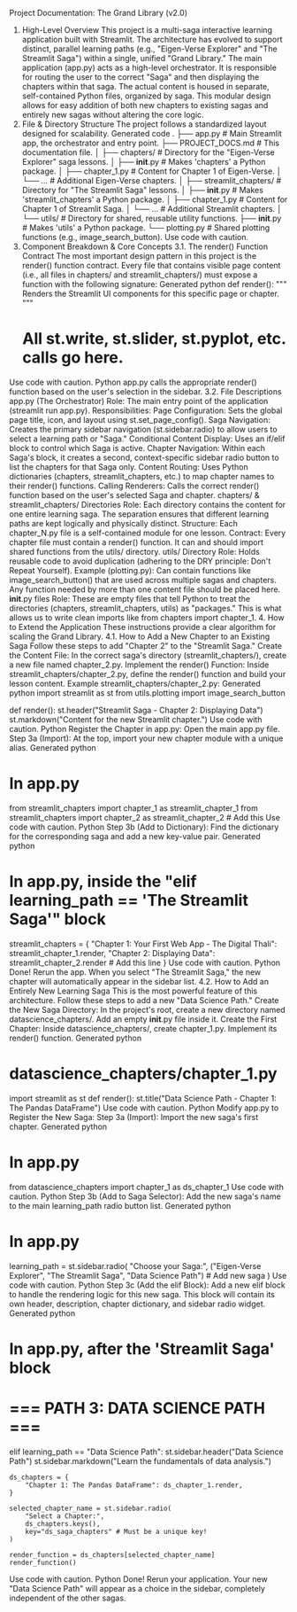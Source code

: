 Project Documentation: The Grand Library (v2.0)
1. High-Level Overview
This project is a multi-saga interactive learning application built with Streamlit. The architecture has evolved to support distinct, parallel learning paths (e.g., "Eigen-Verse Explorer" and "The Streamlit Saga") within a single, unified "Grand Library."
The main application (app.py) acts as a high-level orchestrator. It is responsible for routing the user to the correct "Saga" and then displaying the chapters within that saga. The actual content is housed in separate, self-contained Python files, organized by saga. This modular design allows for easy addition of both new chapters to existing sagas and entirely new sagas without altering the core logic.
2. File & Directory Structure
The project follows a standardized layout designed for scalability.
Generated code
.
├── app.py                         # Main Streamlit app, the orchestrator and entry point.
├── PROJECT_DOCS.md                # This documentation file.
│
├── chapters/                      # Directory for the "Eigen-Verse Explorer" saga lessons.
│   ├── __init__.py                # Makes 'chapters' a Python package.
│   ├── chapter_1.py               # Content for Chapter 1 of Eigen-Verse.
│   └── ...                        # Additional Eigen-Verse chapters.
│
├── streamlit_chapters/            # Directory for "The Streamlit Saga" lessons.
│   ├── __init__.py                # Makes 'streamlit_chapters' a Python package.
│   ├── chapter_1.py               # Content for Chapter 1 of Streamlit Saga.
│   └── ...                        # Additional Streamlit chapters.
│
└── utils/                         # Directory for shared, reusable utility functions.
    ├── __init__.py                # Makes 'utils' a Python package.
    └── plotting.py                # Shared plotting functions (e.g., image_search_button).
Use code with caution.
3. Component Breakdown & Core Concepts
3.1. The render() Function Contract
The most important design pattern in this project is the render() function contract. Every file that contains visible page content (i.e., all files in chapters/ and streamlit_chapters/) must expose a function with the following signature:
Generated python
def render():
    """
    Renders the Streamlit UI components for this specific page or chapter.
    """
    # All st.write, st.slider, st.pyplot, etc. calls go here.
Use code with caution.
Python
app.py calls the appropriate render() function based on the user's selection in the sidebar.
3.2. File Descriptions
app.py (The Orchestrator)
Role: The main entry point of the application (streamlit run app.py).
Responsibilities:
Page Configuration: Sets the global page title, icon, and layout using st.set_page_config().
Saga Navigation: Creates the primary sidebar navigation (st.sidebar.radio) to allow users to select a learning path or "Saga."
Conditional Content Display: Uses an if/elif block to control which Saga is active.
Chapter Navigation: Within each Saga's block, it creates a second, context-specific sidebar radio button to list the chapters for that Saga only.
Content Routing: Uses Python dictionaries (chapters, streamlit_chapters, etc.) to map chapter names to their render() functions.
Calling Renderers: Calls the correct render() function based on the user's selected Saga and chapter.
chapters/ & streamlit_chapters/ Directories
Role: Each directory contains the content for one entire learning saga. The separation ensures that different learning paths are kept logically and physically distinct.
Structure: Each chapter_N.py file is a self-contained module for one lesson.
Contract: Every chapter file must contain a render() function. It can and should import shared functions from the utils/ directory.
utils/ Directory
Role: Holds reusable code to avoid duplication (adhering to the DRY principle: Don't Repeat Yourself).
Example (plotting.py): Can contain functions like image_search_button() that are used across multiple sagas and chapters. Any function needed by more than one content file should be placed here.
__init__.py files
Role: These are empty files that tell Python to treat the directories (chapters, streamlit_chapters, utils) as "packages." This is what allows us to write clean imports like from chapters import chapter_1.
4. How to Extend the Application
These instructions provide a clear algorithm for scaling the Grand Library.
4.1. How to Add a New Chapter to an Existing Saga
Follow these steps to add "Chapter 2" to the "Streamlit Saga."
Create the Content File:
In the correct saga's directory (streamlit_chapters/), create a new file named chapter_2.py.
Implement the render() Function:
Inside streamlit_chapters/chapter_2.py, define the render() function and build your lesson content.
Example streamlit_chapters/chapter_2.py:
Generated python
import streamlit as st
from utils.plotting import image_search_button

def render():
    st.header("Streamlit Saga - Chapter 2: Displaying Data")
    st.markdown("Content for the new Streamlit chapter.")
Use code with caution.
Python
Register the Chapter in app.py:
Open the main app.py file.
Step 3a (Import): At the top, import your new chapter module with a unique alias.
Generated python
# In app.py
from streamlit_chapters import chapter_1 as streamlit_chapter_1
from streamlit_chapters import chapter_2 as streamlit_chapter_2 # Add this
Use code with caution.
Python
Step 3b (Add to Dictionary): Find the dictionary for the corresponding saga and add a new key-value pair.
Generated python
# In app.py, inside the "elif learning_path == 'The Streamlit Saga'" block
streamlit_chapters = {
    "Chapter 1: Your First Web App - The Digital Thali": streamlit_chapter_1.render,
    "Chapter 2: Displaying Data": streamlit_chapter_2.render  # Add this line
}
Use code with caution.
Python
Done! Rerun the app. When you select "The Streamlit Saga," the new chapter will automatically appear in the sidebar list.
4.2. How to Add an Entirely New Learning Saga
This is the most powerful feature of this architecture. Follow these steps to add a new "Data Science Path."
Create the New Saga Directory:
In the project's root, create a new directory named datascience_chapters/.
Add an empty __init__.py file inside it.
Create the First Chapter:
Inside datascience_chapters/, create chapter_1.py.
Implement its render() function.
Generated python
# datascience_chapters/chapter_1.py
import streamlit as st
def render():
    st.title("Data Science Path - Chapter 1: The Pandas DataFrame")
Use code with caution.
Python
Modify app.py to Register the New Saga:
Step 3a (Import): Import the new saga's first chapter.
Generated python
# In app.py
from datascience_chapters import chapter_1 as ds_chapter_1
Use code with caution.
Python
Step 3b (Add to Saga Selector): Add the new saga's name to the main learning_path radio button list.
Generated python
# In app.py
learning_path = st.sidebar.radio(
    "Choose your Saga:",
    ("Eigen-Verse Explorer", "The Streamlit Saga", "Data Science Path") # Add new saga
)
Use code with caution.
Python
Step 3c (Add the elif Block): Add a new elif block to handle the rendering logic for this new saga. This block will contain its own header, description, chapter dictionary, and sidebar radio widget.
Generated python
# In app.py, after the 'Streamlit Saga' block

# === PATH 3: DATA SCIENCE PATH ===
elif learning_path == "Data Science Path":
    st.sidebar.header("Data Science Path")
    st.sidebar.markdown("Learn the fundamentals of data analysis.")

    ds_chapters = {
        "Chapter 1: The Pandas DataFrame": ds_chapter_1.render,
    }

    selected_chapter_name = st.sidebar.radio(
        "Select a Chapter:",
        ds_chapters.keys(),
        key="ds_saga_chapters" # Must be a unique key!
    )
    
    render_function = ds_chapters[selected_chapter_name]
    render_function()
Use code with caution.
Python
Done! Rerun your application. Your new "Data Science Path" will appear as a choice in the sidebar, completely independent of the other sagas.